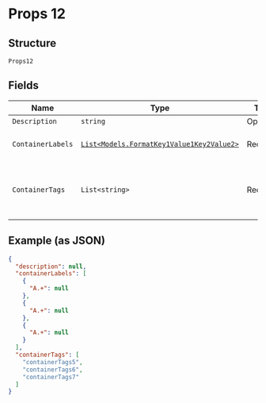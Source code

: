 
# Props 12

## Structure

`Props12`

## Fields

| Name | Type | Tags | Description |
|  --- | --- | --- | --- |
| `Description` | `string` | Optional | - |
| `ContainerLabels` | [`List<Models.FormatKey1Value1Key2Value2>`](../../doc/models/format-key-1-value-1-key-2-value-2.md) | Required | **Constraints**: *Minimum Items*: `1` |
| `ContainerTags` | `List<string>` | Required | **Constraints**: *Minimum Items*: `1`, *Pattern*: `(?!^ +$)^.+$` |

## Example (as JSON)

```json
{
  "description": null,
  "containerLabels": [
    {
      "A.+": null
    },
    {
      "A.+": null
    },
    {
      "A.+": null
    }
  ],
  "containerTags": [
    "containerTags5",
    "containerTags6",
    "containerTags7"
  ]
}
```

